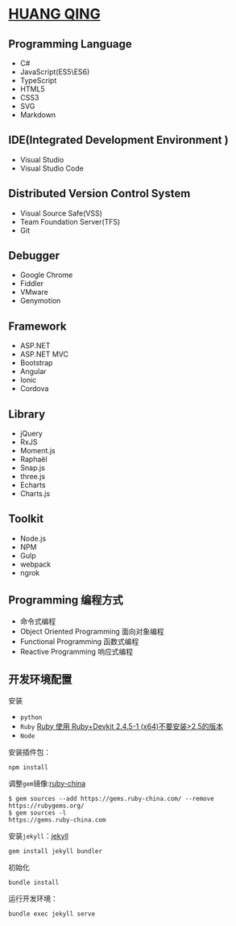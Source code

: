 # [HUANG QING](https://huang-qing.github.io/)

## Programming Language

+ C# 
+ JavaScript(ES5\ES6)
+ TypeScript
+ HTML5
+ CSS3
+ SVG
+ Markdown


## IDE(Integrated Development Environment )

+ Visual Studio 
+ Visual Studio Code


## Distributed Version Control System 

+ Visual Source Safe(VSS)
+ Team Foundation Server(TFS)
+ Git


## Debugger

+ Google Chrome
+ Fiddler
+ VMware
+ Genymotion


## Framework

+ ASP.NET
+ ASP.NET MVC
+ Bootstrap
+ Angular
+ Ionic
+ Cordova


## Library

+ jQuery
+ RxJS
+ Moment.js
+ Raphaël
+ Snap.js
+ three.js
+ Echarts
+ Charts.js


## Toolkit

+ Node.js
+ NPM
+ Gulp
+ webpack
+ ngrok


## Programming 编程方式

+ 命令式编程
+ Object Oriented Programming 面向对象编程
+ Functional Programming 函数式编程
+ Reactive Programming 响应式编程

## 开发环境配置

安装

+ `python`
+ `Ruby` [Ruby  使用 Ruby+Devkit 2.4.5-1 (x64)不要安装>2.5的版本](https://rubyinstaller.org/downloads/) 
+ `Node`

安装插件包：
```
npm install
```

调整`gem`镜像:[ruby-china](https://gems.ruby-china.com/)
```
$ gem sources --add https://gems.ruby-china.com/ --remove https://rubygems.org/
$ gem sources -l
https://gems.ruby-china.com
```

安装`jekyll`：[jekyll](https://jekyllrb.com/)
```
gem install jekyll bundler
```

初始化
```
bundle install
```

运行开发环境：
```
bundle exec jekyll serve
```